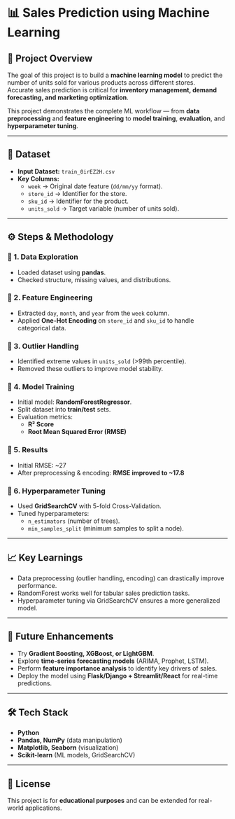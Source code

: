 # 📊 Sales Prediction using Machine Learning

## 📝 Project Overview
The goal of this project is to build a **machine learning model** to predict the number of units sold for various products across different stores.  
Accurate sales prediction is critical for **inventory management, demand forecasting, and marketing optimization**.  

This project demonstrates the complete ML workflow — from **data preprocessing** and **feature engineering** to **model training**, **evaluation**, and **hyperparameter tuning**.

---

## 📂 Dataset
- **Input Dataset:** `train_0irEZ2H.csv`  
- **Key Columns:**
  - `week` → Original date feature (`dd/mm/yy` format).  
  - `store_id` → Identifier for the store.  
  - `sku_id` → Identifier for the product.  
  - `units_sold` → Target variable (number of units sold).  

---

## ⚙️ Steps & Methodology

### 🔹 1. Data Exploration
- Loaded dataset using **pandas**.  
- Checked structure, missing values, and distributions.  

### 🔹 2. Feature Engineering
- Extracted `day`, `month`, and `year` from the `week` column.  
- Applied **One-Hot Encoding** on `store_id` and `sku_id` to handle categorical data.  

### 🔹 3. Outlier Handling
- Identified extreme values in `units_sold` (>99th percentile).  
- Removed these outliers to improve model stability.  

### 🔹 4. Model Training
- Initial model: **RandomForestRegressor**.  
- Split dataset into **train/test** sets.  
- Evaluation metrics:
  - **R² Score**  
  - **Root Mean Squared Error (RMSE)**  

### 🔹 5. Results
- Initial RMSE: ~27  
- After preprocessing & encoding: **RMSE improved to ~17.8**  

### 🔹 6. Hyperparameter Tuning
- Used **GridSearchCV** with 5-fold Cross-Validation.  
- Tuned hyperparameters:
  - `n_estimators` (number of trees).  
  - `min_samples_split` (minimum samples to split a node).  

---

## 📈 Key Learnings
- Data preprocessing (outlier handling, encoding) can drastically improve performance.  
- RandomForest works well for tabular sales prediction tasks.  
- Hyperparameter tuning via GridSearchCV ensures a more generalized model.  

---

## 🚀 Future Enhancements
- Try **Gradient Boosting, XGBoost, or LightGBM**.  
- Explore **time-series forecasting models** (ARIMA, Prophet, LSTM).  
- Perform **feature importance analysis** to identify key drivers of sales.  
- Deploy the model using **Flask/Django + Streamlit/React** for real-time predictions.  

---

## 🛠️ Tech Stack
- **Python**  
- **Pandas, NumPy** (data manipulation)  
- **Matplotlib, Seaborn** (visualization)  
- **Scikit-learn** (ML models, GridSearchCV)  

---

## 📜 License
This project is for **educational purposes** and can be extended for real-world applications.  
